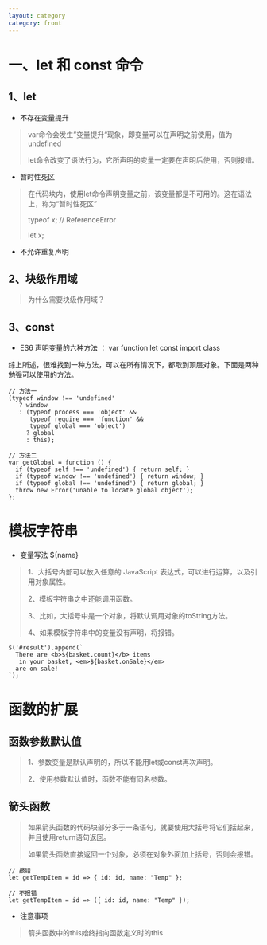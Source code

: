 ```yaml
---
layout: category
category: front
---
```


# 一、let 和 const 命令

## 1、let
* 不存在变量提升
> var命令会发生”变量提升“现象，即变量可以在声明之前使用，值为undefined
>
> let命令改变了语法行为，它所声明的变量一定要在声明后使用，否则报错。

* 暂时性死区
> 在代码块内，使用let命令声明变量之前，该变量都是不可用的。这在语法上，称为“暂时性死区”
>
> typeof x; // ReferenceError
>
> let x;

* 不允许重复声明

## 2、块级作用域
> 为什么需要块级作用域？

## 3、const
* ES6 声明变量的六种方法 ： var function let const import class

综上所述，很难找到一种方法，可以在所有情况下，都取到顶层对象。下面是两种勉强可以使用的方法。
```
// 方法一
(typeof window !== 'undefined'
   ? window
   : (typeof process === 'object' &&
      typeof require === 'function' &&
      typeof global === 'object')
     ? global
     : this);

// 方法二
var getGlobal = function () {
  if (typeof self !== 'undefined') { return self; }
  if (typeof window !== 'undefined') { return window; }
  if (typeof global !== 'undefined') { return global; }
  throw new Error('unable to locate global object');
};
```


# 模板字符串
* 变量写法 ${name}
> 1、大括号内部可以放入任意的 JavaScript 表达式，可以进行运算，以及引用对象属性。
>
> 2、模板字符串之中还能调用函数。
>
> 3、比如，大括号中是一个对象，将默认调用对象的toString方法。
>
> 4、如果模板字符串中的变量没有声明，将报错。
```
$('#result').append(`
  There are <b>${basket.count}</b> items
   in your basket, <em>${basket.onSale}</em>
  are on sale!
`);
```

# 函数的扩展
## 函数参数默认值
> 1、参数变量是默认声明的，所以不能用let或const再次声明。
>
> 2、使用参数默认值时，函数不能有同名参数。
>
## 箭头函数
> 如果箭头函数的代码块部分多于一条语句，就要使用大括号将它们括起来，并且使用return语句返回。
>
> 如果箭头函数直接返回一个对象，必须在对象外面加上括号，否则会报错。
```
// 报错
let getTempItem = id => { id: id, name: "Temp" };

// 不报错
let getTempItem = id => ({ id: id, name: "Temp" });
```
* 注意事项
> 箭头函数中的this始终指向函数定义时的this